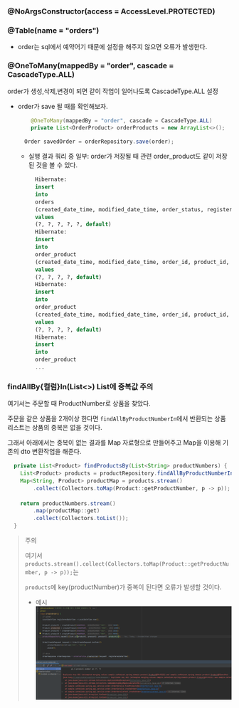 ### @NoArgsConstructor(access = AccessLevel.PROTECTED)

### @Table(name = "orders")
- order는 sql에서 예약어기 때문에 설정을 해주지 않으면 오류가 발생한다.

### @OneToMany(mappedBy = "order", cascade = CascadeType.ALL)
order가 생성,삭제,변경이 되면 같이 작업이 일어나도록 CascadeType.ALL 설정
- order가 save 될 때를 확인해보자.
  ```java
      @OneToMany(mappedBy = "order", cascade = CascadeType.ALL)
      private List<OrderProduct> orderProducts = new ArrayList<>();
   ```
   ```java
     Order savedOrder = orderRepository.save(order);
   ```
  - 실행 결과 쿼리 중 일부: order가 저장될 때 관련 order_product도 같이 저장된 것을 볼 수 있다.
    ```sql
      Hibernate:
      insert
      into
      orders
      (created_date_time, modified_date_time, order_status, registered_date_time, total_price, id)
      values
      (?, ?, ?, ?, ?, default)
      Hibernate:
      insert
      into
      order_product
      (created_date_time, modified_date_time, order_id, product_id, id)
      values
      (?, ?, ?, ?, default)
      Hibernate:
      insert
      into
      order_product
      (created_date_time, modified_date_time, order_id, product_id, id)
      values
      (?, ?, ?, ?, default)
      Hibernate:
      insert
      into
      order_product 
      ...
    ```
### findAllBy{컬럼}In(List<>) List에 중복값 주의
여기서는 주문할 때 ProductNumber로 상품을 찾았다.

주문을 같은 상품을 2개이상 한다면 `findAllByProductNumberIn`에서 반환되는 상품리스트는 상품의 중복은 없을 것이다.

그래서 아래에서는 중복이 없는 결과를 Map 자료형으로 만들어주고 Map을 이용해 기존의 dto 변환작업을 해준다. 
```java
  private List<Product> findProductsBy(List<String> productNumbers) {
    List<Product> products = productRepository.findAllByProductNumberIn(productNumbers); // 중복이 된다면
    Map<String, Product> productMap = products.stream()
        .collect(Collectors.toMap(Product::getProductNumber, p -> p)); // 오류뜰 것이다.

    return productNumbers.stream()
        .map(productMap::get)
        .collect(Collectors.toList());
  }
```
> 주의
> 
> 여기서 `products.stream().collect(Collectors.toMap(Product::getProductNumber, p -> p));`는
> 
> `products`에 key(productNumber)가 중복이 된다면 오류가 발생할 것이다.
> 
> - 예시
>   ![Exception](img/Exception_Collectors_toMap_duplicate.png)
>